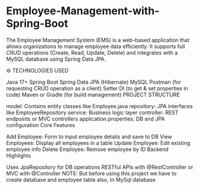 # Employee-Management-with-Spring-Boot

The Employee Management System (EMS) is a web-based application that allows organizations to manage employee data efficiently. It supports full CRUD operations (Create, Read, Update, Delete) and integrates with a MySQL database using Spring Data JPA.

⚙️ TECHNOLOGIES USED

Java 17+
Spring Boot
Spring Data JPA (Hibernate)
MySQL
Postman (for requesting CRUD operation as a client)
Setter DI (to get & set properties in code)
Maven or Gradle (for build management)
PROJECT STRUCTURE

model: Contains entity classes like Employee.java
repository: JPA interfaces like EmployeeRepository
service: Business logic layer
controller: REST endpoints or MVC controllers
application.properties: DB and JPA configuration
Core Features

Add Employee: Form to input employee details and save to DB
View Employees: Display all employees in a table
Update Employee: Edit existing employee info
Delete Employee: Remove employee by ID
Backend Highlights

Uses JpaRepository for DB operations
RESTful APIs with @RestController or MVC with @Controller
NOTE: But before using this project we have to create database and employee table also, In MySql database
